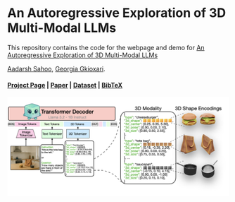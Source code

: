 # An Autoregressive Exploration of 3D Multi-Modal LLMs

This repository contains the code for the webpage and demo for [An Autoregressive Exploration of 3D Multi-Modal LLMs](https://glab-caltech.github.io/3d-mllm/) 

[Aadarsh Sahoo](https://aadsah.github.io/), [Georgia Gkioxari](https://gkioxari.github.io/).

#### [Project Page](https://glab-caltech.github.io/3d-mllm/) | [Paper]() | [Dataset](https://huggingface.co/datasets/aadarsh99/3d-mllm-datasets-and-codebooks) | [BibTeX](#Citation)

![image](static/images/teaser.png)

